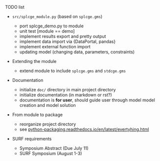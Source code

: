 TODO list

- `src/splcge_module.py` (based on `splcge.gms`)
     - port splcge_demo.py to module
     - unit test [module == demo]
     - implement results export and pretty output
     - implement data import via {DataPortal, pandas}
     - implement external function import
     - updating model (changing data, parameters, constraints)

- Extending the module
     - extend module to include `splcge.gms` and `stdcge.gms`

- Documentation
     - initialize `doc/` directory in main project directory
     - initialize documentation (in markdown or rst?)
     - documentation is **for user**, should guide user through model
       model creation and model solution

- From module to package
     - reorganize project directory
     - see [python-packaging.readthedocs.io/en/latest/evertyhing.html](python-packaging.readthedocs.io/en/latest/evertyhing.html)

- SURF requirements
     - Symposium Abstract (Due July 11)
     - SURF Symposium (August 1-3)

